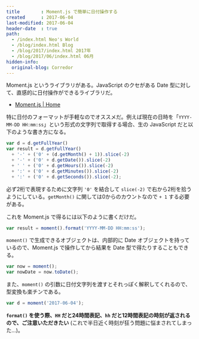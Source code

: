 ```yaml
---
title        : Moment.js で簡単に日付操作する
created      : 2017-06-04
last-modified: 2017-06-04
header-date  : true
path:
  - /index.html Neo's World
  - /blog/index.html Blog
  - /blog/2017/index.html 2017年
  - /blog/2017/06/index.html 06月
hidden-info:
  original-blog: Corredor
---
```


Moment.js というライブラリがある。JavaScript のクセがある Date 型に対して、直感的に日付操作ができるライブラリだ。

- [Moment.js | Home](https://momentjs.com/)

特に日付のフォーマットが手軽なのでオススメだ。例えば現在の日時を「`YYYY-MM-DD HH:mm:ss`」という形式の文字列で取得する場合、生の JavaScript だと以下のような書き方になる。

```javascript
var d = d.getFullYear()
var result = d.getFullYear()
  + '-' + ('0' + (d.getMonth() + 1)).slice(-2)
  + '-' + ('0' + d.getDate()).slice(-2)
  + ' ' + ('0' + d.getHours()).slice(-2)
  + ':' + ('0' + d.getMinutes()).slice(-2)
  + ':' + ('0' + d.getSeconds()).slice(-2);
```

必ず2桁で表現するために文字列 `'0'` を結合して `slice(-2)` で右から2桁を拾うようにしている。`getMonth()` に関しては0からのカウントなので `+ 1` する必要がある。

これを Moment.js で得るには以下のように書くだけだ。

```javascript
var result = moment().format('YYYY-MM-DD HH:mm:ss');
```

`moment()` で生成できるオブジェクトは、内部的に Date オブジェクトを持っているので、Moment.js で操作してから結果を Date 型で得たりすることもできる。

```javascript
var now = moment();
var nowDate = now.toDate();
```

また、`moment()` の引数に日付文字列を渡すとそれっぽく解釈してくれるので、型変換も楽チンである。

```javascript
var d = moment('2017-06-04');
```

**`format()` を使う際、`HH` だと24時間表記、`hh` だと12時間表記の時刻が返されるので、ご注意いただきたい** (これで半日近く時刻が狂う問題に悩まされてしまった…)。
